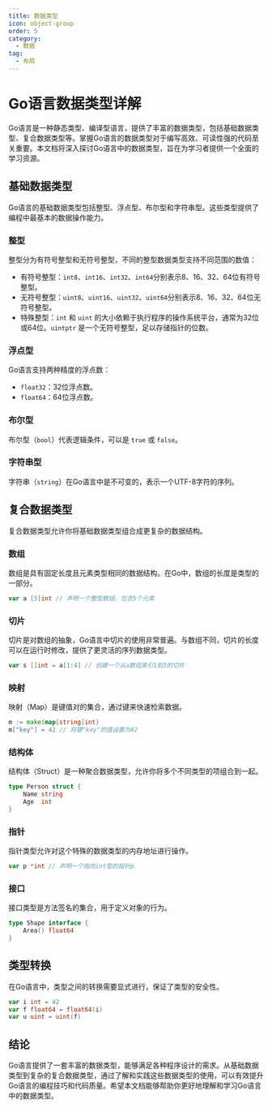 ```yaml
---
title: 数据类型
icon: object-group
order: 5
category:
  - 数据
tag:
  - 布局
---
```


# Go语言数据类型详解

Go语言是一种静态类型、编译型语言，提供了丰富的数据类型，包括基础数据类型、复合数据类型等。掌握Go语言的数据类型对于编写高效、可读性强的代码至关重要。本文档将深入探讨Go语言中的数据类型，旨在为学习者提供一个全面的学习资源。

## 基础数据类型

Go语言的基础数据类型包括整型、浮点型、布尔型和字符串型。这些类型提供了编程中最基本的数据操作能力。

### 整型

整型分为有符号整型和无符号整型，不同的整型数据类型支持不同范围的数值：

- 有符号整型：`int8`、`int16`、`int32`、`int64`分别表示8、16、32、64位有符号整型。
- 无符号整型：`uint8`、`uint16`、`uint32`、`uint64`分别表示8、16、32、64位无符号整型。
- 特殊整型：`int` 和 `uint` 的大小依赖于执行程序的操作系统平台，通常为32位或64位。`uintptr` 是一个无符号整型，足以存储指针的位数。

### 浮点型

Go语言支持两种精度的浮点数：

- `float32`：32位浮点数。
- `float64`：64位浮点数。

### 布尔型

布尔型（`bool`）代表逻辑条件，可以是 `true` 或 `false`。

### 字符串型

字符串（`string`）在Go语言中是不可变的，表示一个UTF-8字符的序列。

## 复合数据类型

复合数据类型允许你将基础数据类型组合成更复杂的数据结构。

### 数组

数组是具有固定长度且元素类型相同的数据结构。在Go中，数组的长度是类型的一部分。

```go
var a [5]int // 声明一个整型数组，包含5个元素
```

### 切片

切片是对数组的抽象，Go语言中切片的使用非常普遍。与数组不同，切片的长度可以在运行时修改，提供了更灵活的序列数据类型。

```go
var s []int = a[1:4] // 创建一个从a数组索引1到3的切片
```

### 映射

映射（Map）是键值对的集合，通过键来快速检索数据。

```go
m := make(map[string]int)
m["key"] = 42 // 将键"key"的值设置为42
```

### 结构体

结构体（Struct）是一种聚合数据类型，允许你将多个不同类型的项组合到一起。

```go
type Person struct {
    Name string
    Age  int
}
```

### 指针

指针类型允许对这个特殊的数据类型的内存地址进行操作。

```go
var p *int // 声明一个指向int型的指针p
```

### 接口

接口类型是方法签名的集合，用于定义对象的行为。

```go
type Shape interface {
    Area() float64
}
```

## 类型转换

在Go语言中，类型之间的转换需要显式进行，保证了类型的安全性。

```go
var i int = 42
var f float64 = float64(i)
var u uint = uint(f)
```

## 结论

Go语言提供了一套丰富的数据类型，能够满足各种程序设计的需求。从基础数据类型到复杂的复合数据类型，通过了解和实践这些数据类型的使用，可以有效提升Go语言的编程技巧和代码质量。希望本文档能够帮助你更好地理解和学习Go语言中的数据类型。